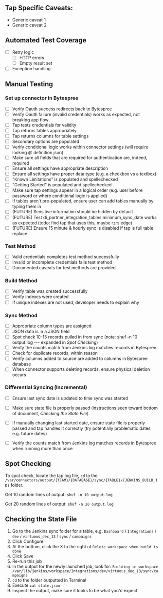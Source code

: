 ## Tap Specific Caveats:
- Generic caveat 1
- Generic caveat 2

## Automated Test Coverage
- [ ] Retry logic
  - [ ] HTTP errors
  - [ ] Empty result set
- [ ] Exception handling

## Manual Testing

### Set up connector in Bytespree
- [ ] Verify Oauth success redirects back to Bytespree
- [ ] Verify Oauth failure (invalid credentials) works as expected, not breaking app flow
- [ ] Tap tests credentials for validity
- [ ] Tap returns tables appropriately
- [ ] Tap returns columns for table settings
- [ ] Secondary options are populated
- [ ] Verify conditional logic works within connector settings (will require looking @ definition.json)
- [ ] Make sure all fields that are required for authentication are, indeed, required
- [ ] Ensure all settings have appropriate description
- [ ] Ensure all settings have proper data type (e.g. a checkbox vs a textbox)
- [ ] "Known Limitations" is populated and spellechecked
- [ ] "Getting Started" is populated and spellechecked
- [ ] Make sure tap settings appear in a logical order (e.g. user before password or where conditional logic is applied)
- [ ] If tables aren't pre-populated, ensure user can add tables manually by typing them in
- [ ] (FUTURE) Sensitive information should be hidden by default
- [ ] (FUTURE) Test di_partner_integration_tables.minimum_sync_date works as expected (todo: find tap that uses this, maybe rzrs edge)
- [ ] (FUTURE) Ensure 15 minute & hourly sync is disabled if tap is full table replace

### Test Method
- [ ] Valid credentials completes test method successfully
- [ ] Invalid or incomplete credentials fails test method
- [ ] Documented caveats for test methods are provided

### Build Method
- [ ] Verify table was created successfully
- [ ] Verify indexes were created
- [ ] If unique indexes are not used, developer needs to explain why

### Sync Method
- [ ] Appropriate column types are assigned
- [ ] JSON data is in a JSON field
- [ ] Spot check 10-15 records pulled in from sync (note: shuf -n 10 output.log --- expanded in _Spot Checking_)
- [ ] Verify the counts match from Jenkins log matches records in Bytespree
- [ ] Check for duplicate records, within reason
- [ ] Verify columns added to source are added to columns in Bytespree database
- [ ] When connector supports deleting records, ensure physical deletion occurs

### Differential Syncing (Incremental)
- [ ] Ensure last sync date is updated to time sync was started
- [ ] Make sure state file is properly passed (instructions seen toward bottom of document, _Checking the State File_)
- [ ] If manually changing last started date, ensure state file is properly passed and tap handles it correctly (try potentially problematic dates e.g. future dates)
- [ ] Verify the counts match from Jenkins log matches records in Bytespree when running more than once


## Spot Checking
To spot check, locate the tap log file, `cd` to the `/var/connectors/output/{TEAM}/{DATABASE}/sync/{TABLE}/{JENKINS_BUILD_ID}` folder.

Get 10 random lines of output: `shuf -n 10 output.log`

Get 20 random lines of output: `shuf -n 20 output.log`

## Checking the State File
1. Go to the Jenkins sync folder for a table, e.g. `Dashboard` / `Integrations` / `dev` / `virtuous_dec_13` / `sync` / `campaigns`
2. Click Configure
3. At the bottom, click the X to the right of `Delete workspace when build is done`
4. Click Save
5. Re-run this job
6. In the output for the newly launched job, look for: `Building in workspace /var/lib/jenkins/workspace/Integrations/dev/virtuous_dec_13/sync/campaigns`
7. `cd` to the folder outputted in Terminal
8. Execute `cat state.json`
9. Inspect the output, make sure it looks to be what you'd expect